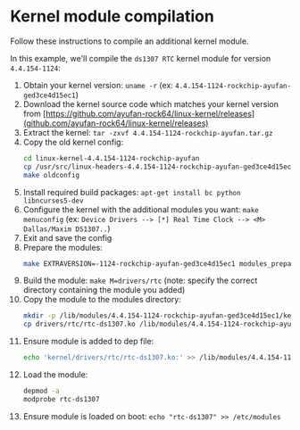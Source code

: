 # Kernel module compilation

Follow these instructions to compile an additional kernel module.

In this example, we'll compile the `ds1307 RTC` kernel module for version `4.4.154-1124`:

1. Obtain your kernel version: `uname -r`
    (ex: `4.4.154-1124-rockchip-ayufan-ged3ce4d15ec1`)
2. Download the kernel source code which matches your kernel version from [https://github.com/ayufan-rock64/linux-kernel/releases](github.com/ayufan-rock64/linux-kernel/releases)
3. Extract the kernel: `tar -zxvf 4.4.154-1124-rockchip-ayufan.tar.gz`
4. Copy the old kernel config:
    ```bash
    cd linux-kernel-4.4.154-1124-rockchip-ayufan
    cp /usr/src/linux-headers-4.4.154-1124-rockchip-ayufan-ged3ce4d15ec1/.config .
    make oldconfig
    ```
5. Install required build packages: `apt-get install bc python libncurses5-dev`
6. Configure the kernel with the additional modules you want: `make menuconfig`
    (ex: `Device Drivers --> [*] Real Time Clock --> <M>   Dallas/Maxim DS1307..`)
7. Exit and save the config
8. Prepare the modules:
    ```bash
    make EXTRAVERSION=-1124-rockchip-ayufan-ged3ce4d15ec1 modules_prepare
    ````
9. Build the module: `make M=drivers/rtc`
    (note: specify the correct directory containing the module you added)
10. Copy the module to the modules directory:
    ```bash
    mkdir -p /lib/modules/4.4.154-1124-rockchip-ayufan-ged3ce4d15ec1/kernel/drivers/rtc/
    cp drivers/rtc/rtc-ds1307.ko /lib/modules/4.4.154-1124-rockchip-ayufan-ged3ce4d15ec1/kernel/drivers/rtc/
    ```
11. Ensure module is added to dep file:
    ```bash
    echo 'kernel/drivers/rtc/rtc-ds1307.ko:' >> /lib/modules/4.4.154-1124-rockchip-ayufan-ged3ce4d15ec1/modules.dep
    ```
12. Load the module:
    ```bash
    depmod -a
    modprobe rtc-ds1307
    ```
13. Ensure module is loaded on boot: `echo "rtc-ds1307" >> /etc/modules`
